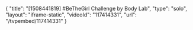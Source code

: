 {
    "title": "[1508441819] #BeTheGirl Challenge by Body Lab",
    "type": "solo",
    "layout": "iframe-static",
    "videoId": "117414331",
    "url": "\/tvpembed\/117414331"
}